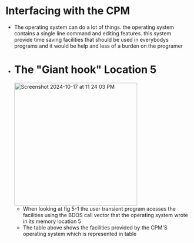   # Interfacing with the CPM
- The operating system can do a lot of things. the operating system contains a single line command and editing features. this system provide time saving facilities that should be used in everybodys programs and it would be help and less of a burden on the programer


- # The "Giant hook" Location 5
   <img width="334" alt="Screenshot 2024-10-17 at 11 24 03 PM" src="https://github.com/user-attachments/assets/86710558-d83f-4162-b06b-a0fd5a4df4a9">

  - When looking at fig 5-1 the user transient program acesses the facilities using the BDOS call vector that the operating system wrote in its memory location 5
  - The table above shows the facilities provided by the CPM'S operating system which is represented in table  
